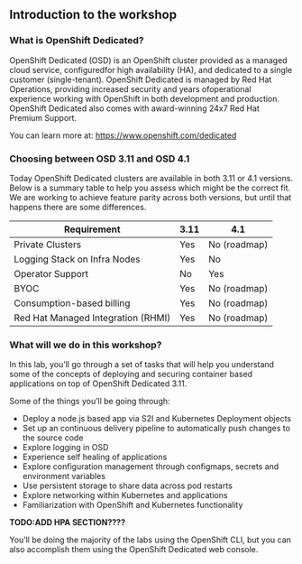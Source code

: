 ## Introduction to the workshop

### What is OpenShift Dedicated?

OpenShift Dedicated (OSD) is an OpenShift cluster provided as a managed cloud service, configuredfor high availability (HA), and dedicated to a single customer (single-tenant). OpenShift Dedicated is managed by Red Hat Operations, providing increased security and years ofoperational experience working with OpenShift in both development and production. OpenShift Dedicated also comes with award-winning 24x7 Red Hat Premium Support.

You can learn more at: https://www.openshift.com/dedicated

### Choosing between OSD 3.11 and OSD 4.1
Today OpenShift Dedicated clusters are available in both 3.11 or 4.1 versions.  Below is a summary table to help you assess which might be the correct fit. We are working to achieve feature parity across both versions, but until that happens there are some differences.

| Requirement                        | 3.11 | 4.1          |
|------------------------------------|------|--------------|
| Private Clusters                   | Yes  | No (roadmap) |
| Logging Stack on Infra Nodes       | Yes  | No           |
| Operator Support                   | No   | Yes          |
| BYOC                               | Yes  | No (roadmap) |
| Consumption-based billing          | Yes  | No (roadmap) |
| Red Hat Managed Integration (RHMI) | Yes  | No (roadmap) |

### What will we do in this workshop?
In this lab, you’ll go through a set of tasks that will help you understand some of the concepts of deploying and securing container based applications on top of OpenShift Dedicated 3.11.

Some of the things you’ll be going through:

- Deploy a node.js based app via S2I and Kubernetes Deployment objects
- Set up an continuous delivery pipeline to automatically push changes to the source code
- Explore logging in OSD
- Experience self healing of applications
- Explore configuration management through configmaps, secrets and environment variables
- Use persistent storage to share data across pod restarts
- Explore networking within Kubernetes and applications
- Familiarization with OpenShift and Kubernetes functionality

**TODO:ADD HPA SECTION????**

You’ll be doing the majority of the labs using the OpenShift CLI, but you can also accomplish them using the OpenShift Dedicated web console.
